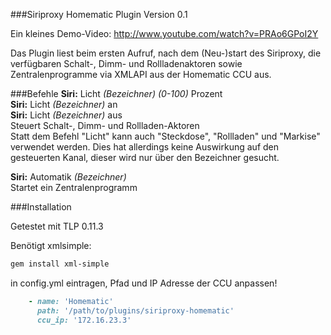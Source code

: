 ###Siriproxy Homematic Plugin Version 0.1

Ein kleines Demo-Video: http://www.youtube.com/watch?v=PRAo6GPoI2Y

Das Plugin liest beim ersten Aufruf, nach dem (Neu-)start des Siriproxy, die verfügbaren
Schalt-, Dimm- und Rollladenaktoren sowie Zentralenprogramme via XMLAPI aus der 
Homematic CCU aus. 


###Befehle
**Siri:** Licht *(Bezeichner)* *(0-100)* Prozent     
**Siri:** Licht *(Bezeichner)* an     
**Siri:** Licht *(Bezeichner)* aus     
Steuert Schalt-, Dimm- und Rollladen-Aktoren     
Statt dem Befehl "Licht" kann auch "Steckdose", "Rollladen" und "Markise" verwendet werden. Dies hat allerdings keine Auswirkung auf den gesteuerten Kanal, dieser wird nur über den Bezeichner gesucht.

**Siri:** Automatik *(Bezeichner)*    
Startet ein Zentralenprogramm


###Installation

Getestet mit TLP 0.11.3

Benötigt xmlsimple:
```bash
gem install xml-simple
```

in config.yml eintragen, Pfad und IP Adresse der CCU anpassen!

```ruby
    - name: 'Homematic'
      path: '/path/to/plugins/siriproxy-homematic'
      ccu_ip: '172.16.23.3'
```

